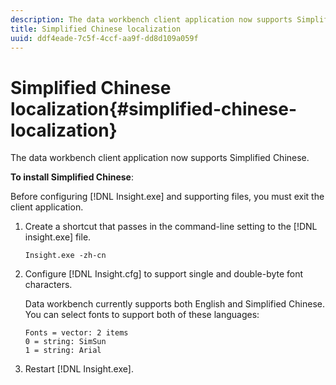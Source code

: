 ```yaml
---
description: The data workbench client application now supports Simplified Chinese.
title: Simplified Chinese localization
uuid: ddf4eade-7c5f-4ccf-aa9f-dd8d109a059f
---
```


# Simplified Chinese localization{#simplified-chinese-localization}

The data workbench client application now supports Simplified Chinese.

 **To install Simplified Chinese**:

Before configuring [!DNL Insight.exe] and supporting files, you must exit the client application.

1. Create a shortcut that passes in the command-line setting to the [!DNL insight.exe] file. 

   ```
   Insight.exe -zh-cn
   ```

1. Configure [!DNL Insight.cfg] to support single and double-byte font characters.

   Data workbench currently supports both English and Simplified Chinese. You can select fonts to support both of these languages:

   ```
   Fonts = vector: 2 items 
   0 = string: SimSun 
   1 = string: Arial 
   ```

1. Restart [!DNL Insight.exe].

